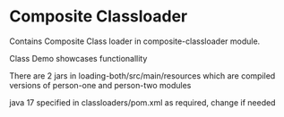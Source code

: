 # Composite Classloader

Contains Composite Class loader in composite-classloader module.

Class Demo showcases functionallity

There are 2 jars in loading-both/src/main/resources which are compiled versions of person-one and person-two modules

java 17 specified in classloaders/pom.xml as required, change if needed